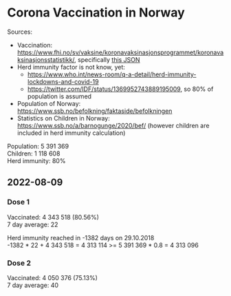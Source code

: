 # Corona Vaccination in Norway

Sources:

- Vaccination: <https://www.fhi.no/sv/vaksine/koronavaksinasjonsprogrammet/koronavaksinasjonsstatistikk/>, specifically [this JSON](https://www.fhi.no/api/chartdata/api/99119)
- Herd immunity factor is not know, yet:
  - <https://www.who.int/news-room/q-a-detail/herd-immunity-lockdowns-and-covid-19>
  - <https://twitter.com/IDF/status/1369952743889195009>, so 80% of population is assumed
- Population of Norway: <https://www.ssb.no/befolkning/faktaside/befolkningen>
- Statistics on Children in Norway: https://www.ssb.no/a/barnogunge/2020/bef/ (however children are included in herd immunity calculation)

Population: 5 391 369  
Children: 1 118 608  
Herd immunity: 80%  

## 2022-08-09

### Dose 1

Vaccinated: 4 343 518 (80.56%)  
7 day average: 22

Herd immunity reached in -1382 days on 29.10.2018  
-1382 * 22 + 4 343 518 = 4 313 114 >= 5 391 369 * 0.8 = 4 313 096

### Dose 2

Vaccinated: 4 050 376 (75.13%)  
7 day average: 40

